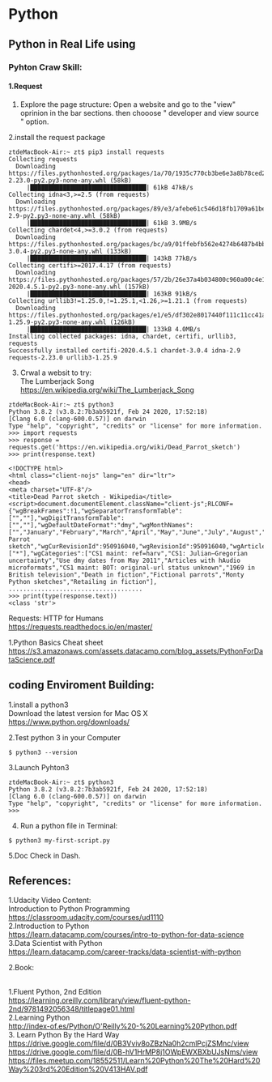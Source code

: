 # Python
## Python in Real Life using
### Pyhton Craw Skill:

#### 1.Request
1. Explore the page structure:
Open a website and go to the "view" oprinion in the bar sections. then chooose " developer and view source "
option.

2.install the request package
```
ztdeMacBook-Air:~ zt$ pip3 install requests
Collecting requests
  Downloading https://files.pythonhosted.org/packages/1a/70/1935c770cb3be6e3a8b78ced23d7e0f3b187f5cbfab4749523ed65d7c9b1/requests-2.23.0-py2.py3-none-any.whl (58kB)
     |████████████████████████████████| 61kB 47kB/s 
Collecting idna<3,>=2.5 (from requests)
  Downloading https://files.pythonhosted.org/packages/89/e3/afebe61c546d18fb1709a61bee788254b40e736cff7271c7de5de2dc4128/idna-2.9-py2.py3-none-any.whl (58kB)
     |████████████████████████████████| 61kB 3.9MB/s 
Collecting chardet<4,>=3.0.2 (from requests)
  Downloading https://files.pythonhosted.org/packages/bc/a9/01ffebfb562e4274b6487b4bb1ddec7ca55ec7510b22e4c51f14098443b8/chardet-3.0.4-py2.py3-none-any.whl (133kB)
     |████████████████████████████████| 143kB 77kB/s 
Collecting certifi>=2017.4.17 (from requests)
  Downloading https://files.pythonhosted.org/packages/57/2b/26e37a4b034800c960a00c4e1b3d9ca5d7014e983e6e729e33ea2f36426c/certifi-2020.4.5.1-py2.py3-none-any.whl (157kB)
     |████████████████████████████████| 163kB 91kB/s 
Collecting urllib3!=1.25.0,!=1.25.1,<1.26,>=1.21.1 (from requests)
  Downloading https://files.pythonhosted.org/packages/e1/e5/df302e8017440f111c11cc41a6b432838672f5a70aa29227bf58149dc72f/urllib3-1.25.9-py2.py3-none-any.whl (126kB)
     |████████████████████████████████| 133kB 4.0MB/s 
Installing collected packages: idna, chardet, certifi, urllib3, requests
Successfully installed certifi-2020.4.5.1 chardet-3.0.4 idna-2.9 requests-2.23.0 urllib3-1.25.9
```
3. Crwal a websit to try:
<br>The Lumberjack Song
<br>https://en.wikipedia.org/wiki/The_Lumberjack_Song
```
ztdeMacBook-Air:~ zt$ python3
Python 3.8.2 (v3.8.2:7b3ab5921f, Feb 24 2020, 17:52:18) 
[Clang 6.0 (clang-600.0.57)] on darwin
Type "help", "copyright", "credits" or "license" for more information.
>>> import requests
>>> response = requests.get('https://en.wikipedia.org/wiki/Dead_Parrot_sketch')
>>> print(response.text)

<!DOCTYPE html>
<html class="client-nojs" lang="en" dir="ltr">
<head>
<meta charset="UTF-8"/>
<title>Dead Parrot sketch - Wikipedia</title>
<script>document.documentElement.className="client-js";RLCONF={"wgBreakFrames":!1,"wgSeparatorTransformTable":["",""],"wgDigitTransformTable":["",""],"wgDefaultDateFormat":"dmy","wgMonthNames":["","January","February","March","April","May","June","July","August","September","October","November","December"],"wgRequestId":"XpzO@ApAMM8AAQuBppEAAAAT","wgCSPNonce":!1,"wgCanonicalNamespace":"","wgCanonicalSpecialPageName":!1,"wgNamespaceNumber":0,"wgPageName":"Dead_Parrot_sketch","wgTitle":"Dead Parrot sketch","wgCurRevisionId":950916040,"wgRevisionId":950916040,"wgArticleId":19161,"wgIsArticle":!0,"wgIsRedirect":!1,"wgAction":"view","wgUserName":null,"wgUserGroups":["*"],"wgCategories":["CS1 maint: ref=harv","CS1: Julian–Gregorian uncertainty","Use dmy dates from May 2011","Articles with hAudio microformats","CS1 maint: BOT: original-url status unknown","1969 in British television","Death in fiction","Fictional parrots","Monty Python sketches","Retailing in fiction"],
.....................................
>>> print(type(response.text))
<class 'str'>

```
Requests: HTTP for Humans
<br>https://requests.readthedocs.io/en/master/

1.Python Basics Cheat sheet
<br>https://s3.amazonaws.com/assets.datacamp.com/blog_assets/PythonForDataScience.pdf


## coding Enviroment Building:

1.install a python3
<br>Download the latest version for Mac OS X
<br>https://www.python.org/downloads/

2.Test python 3 in your Computer 
```
$ python3 --version
```
3.Launch Pyhton3
```
ztdeMacBook-Air:~ zt$ python3
Python 3.8.2 (v3.8.2:7b3ab5921f, Feb 24 2020, 17:52:18) 
[Clang 6.0 (clang-600.0.57)] on darwin
Type "help", "copyright", "credits" or "license" for more information.
>>> 
```
4. Run a python file in Terminal:
```
$ python3 my-first-script.py
```
5.Doc Check in Dash.

## References:

1.Udacity Video Content:
<br>Introduction to Python Programming
<br>https://classroom.udacity.com/courses/ud1110
<br>2.Introduction to Python
<br>https://learn.datacamp.com/courses/intro-to-python-for-data-science
<br>3.Data Scientist with Python
<br>https://learn.datacamp.com/career-tracks/data-scientist-with-python

2.Book:

<br>1.Fluent Python, 2nd Edition
<br>https://learning.oreilly.com/library/view/fluent-python-2nd/9781492056348/titlepage01.html
<br>2.Learning Python
<br>http://index-of.es/Python/O'Reilly%20-%20Learning%20Python.pdf
<br>3. Learn Python By the Hard Way
<br>https://drive.google.com/file/d/0B3Vviv8oZBzNa0h2cmlPcjZSMnc/view
<br>https://drive.google.com/file/d/0B-hV1HrMP8j1OWpEWXBXbUJsNms/view
<br>https://files.meetup.com/18552511/Learn%20Python%20The%20Hard%20Way%203rd%20Edition%20V413HAV.pdf
